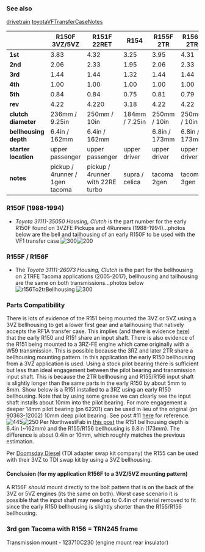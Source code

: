 ### See also
[drivetrain](drivetrain.md)
[toyotaVFTransferCaseNotes](toyotaVFTransferCaseNotes.md)

|                              | **R150F** 3VZ/5VZ              | **R151F** 22RET                  | R154           | **R155F** 2TR | **R156F** 2TR | AX15                   |
| ---------------------------- | ------------------------------ | -------------------------------- | -------------- | ------------- | ------------- | ---------------------- |
| **1st**                      | 3.83                           | 4.32                             | 3.25           | 3.95          | 4.31          | 3.83                   |
| **2nd**                      | 2.06                           | 2.33                             | 1.95           | 2.06          | 2.33          | 2.33                   |
| **3rd**                      | 1.44                           | 1.44                             | 1.32           | 1.44          | 1.44          | 1.44                   |
| **4th**                      | 1.00                           | 1.00                             | 1.00           | 1.00          | 1.00          | 1.00                   |
| **5th**                      | 0.84                           | 0.84                             | 0.75           | 0.81          | 0.79          | 0.79                   |
| **rev**                      | 4.22                           | 4.220                            | 3.18           | 4.22          | 4.22          | 4.22                   |
| **clutch<br>diameter**       | 236mm / 9.25in                 | 250mm / 10in                     | 184mm / 7.25in | 250mm / 10in  | 250mm / 10in  | 279mm / 11in           |
| **bellhousing<br>depth**<br> | 6.4in / 162mm                  | 6.4in / 162mm                    |                | 6.8in / 173mm | 6.8in / 173mm |                        |
| **starter<br>location**<br>  | upper passenger                | upper passenger                  | upper driver   | upper driver  | upper driver  | lower passenger        |
| **notes**                    | pickup / 4runner / 1gen tacoma | pickup / 4runner with 22RE turbo | supra / celica | tacoma 2gen   | tacoma 3gen   | jeeps with the 4.0L I6 |
### R150F (1988-1994)
- *Toyota 31111-35050 Housing, Clutch* is the part number for the early R150F found on 3VZFE Pickups and 4Runners (1988-1994)...photos below are the bell and tailhousing of an early R150F to be used with the VF1 transfer case
  ![300](bellhousingR150.webp)![200](ref/r150fToVF1Tailhousing.webp)

### R155F / R156F
- The *Toyota 31111-26073 Housing, Clutch* is the part for the bellhousing on 2TRFE Tacoma applications (2005-2017), bellhousing and tailhousing are the same on both transmissions...photos below
  ![r156To2trBellhousing](ref/r156To2trBellhousing.jpg)
  ![300](ref/r156fToVF4Tailhousing.jpg) 
### Parts Compatibility
There is lots of evidence of the R151 being mounted the 3VZ or 5VZ using a 3VZ bellhousing to get a lower first gear and a tailhousing that natively accepts the RF1A transfer case. This implies (and there is evidence [here](https://www.pirate4x4.com/threads/some-r151-and-r150-hybrid-info.964093/)) that the early R150 and R151 share an input shaft. There is also evidence of the R151 being mounted to a 3RZ-FE engine which came originally with a W59 transmission. This is possible because the 3RZ and later 2TR share a bellhousing mounting pattern. In this application the early R150 bellhousing from a 3VZ application is used. Using a stock pilot bearing there is sufficient but less than ideal engagement between the pilot bearing and transmission input shaft. This is because the 2TR bellhousing and R155/R156 input shaft is slightly longer than the same parts in the early R150 by about 5mm to 8mm. Show below is a R151 installed to a 3RZ using an early R150 bellhousing. Note that by using some grease we can clearly see the input shaft installs about 10mm into the pilot bearing. For more engagement a deeper 14mm pilot bearing (pn 62201) can be used in lieu of the original (pn 90363-12002) 10mm deep pilot bearing. See post #11 [here](https://board.marlincrawler.com/index.php?topic=101408.0) for reference.
![445](ref/r151To2trBellhousingTo22re.webp)![250](ref/r151_3rz_inputShaft.webp)
Per NorthwestFab in [this post](https://www.pirate4x4.com/posts/9090887/) the R151 bellhousing depth is 6.4in (~162mm) and the R155/R156 bellhousing is 6.8in (173mm). The difference is about 0.4in or 10mm, which roughly matches the previous estimation.

Per [Doomsday Diesel](https://www.doomsdaydiesel.net/product-page/vw-1-9-tdi-to-3vze-r150-adapter-kit) (TDI adapter swap kit company) the R155 can be used with their 3VZ to TDI swap kit by using a 3VZ bellhousing.
#### Conclusion (for my application R156F to a 3VZ/5VZ mounting pattern)
A R156F *should* mount directly to the bolt pattern that is on the back of the 3VZ or 5VZ engines (its the same on both). Worst case scenario it is possible that the input shaft may need up to 0.4in of material removed to fit since the early R150 bellhousing is slightly shorter than the R155/R156 bellhousing.

### 3rd gen Tacoma with R156 = TRN245 frame
Transmission mount - 123710C230 (engine mount rear insulator) 